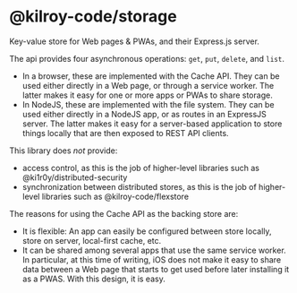 # @kilroy-code/storage

Key-value store for Web pages & PWAs, and their Express.js server.

The api provides four asynchronous operations: `get`, `put`, `delete`, and `list`. 
- In a browser, these are implemented with the Cache API. They can be used either directly in a Web page, or through a service worker. The latter makes it easy for one or more apps or PWAs to share storage.
- In NodeJS, these are implemented with the file system. They can be used either directly in a NodeJS app, or as routes in an ExpressJS server. The latter makes it easy for a server-based application to store things locally that are then exposed to REST API clients.

This library does _not_ provide:
- access control, as this is the job of higher-level libraries such as @ki1r0y/distributed-security
- synchronization between distributed stores, as this is the job of higher-level libraries such as @kilroy-code/flexstore

The reasons for using the Cache API as the backing store are:
- It is flexible: An app can easily be configured between store locally, store on server, local-first cache, etc.
- It can be shared among several apps that use the same service worker. In particular, at this time of writing, iOS does not make it easy to share data between a Web page that starts to get used before later installing it as a PWAS. With this design, it is easy.
